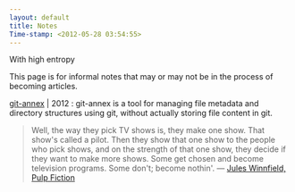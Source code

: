 ```yaml
---
layout: default
title: Notes
Time-stamp: <2012-05-28 03:54:55>
---
```


<div class="subtitle meta">With high entropy</div>

This page is for informal notes that may or may not be in the process of
becoming articles.

[git-annex](/notes/git-annex) <span class="meta">| 2012</span>
: git-annex is a tool for managing file metadata and directory structures using
  git, without actually storing file content in git.

> Well, the way they pick TV shows is, they make one show. That show's called a
> pilot. Then they show that one show to the people who pick shows, and on the
> strength of that one show, they decide if they want to make more shows. Some
> get chosen and become television programs. Some don't; become
> nothin'. &mdash;
> [Jules Winnfield, Pulp Fiction](http://www.youtube.com/watch?v=vEnpT8UiV_w)
